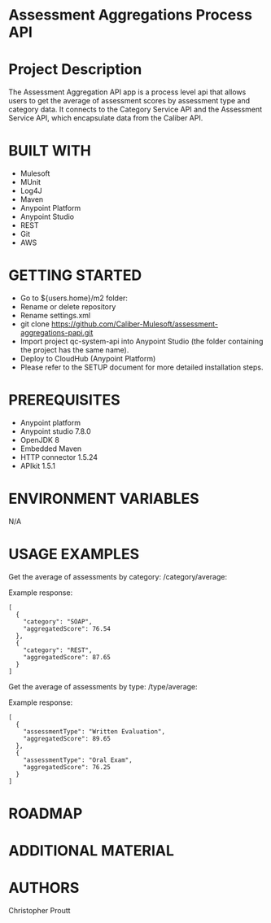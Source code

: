 # Assessment Aggregations Process API

# Project Description
The Assessment Aggregation API app is a process level api that allows users to get the average of assessment scores by assessment type and category data. It connects to the Category Service API and the Assessment Service API, which encapsulate data from the Caliber API.

# BUILT WITH
- Mulesoft 
- MUnit 
- Log4J
- Maven
- Anypoint Platform
- Anypoint Studio
- REST
- Git
- AWS

# GETTING STARTED
- Go to ${users.home}/m2 folder:
- Rename or delete repository
- Rename settings.xml
- git clone https://github.com/Caliber-Mulesoft/assessment-aggregations-papi.git
- Import project qc-system-api into Anypoint Studio (the folder containing the project has the same name).
- Deploy to CloudHub (Anypoint Platform)
- Please refer to the SETUP document for more detailed installation steps.
  
# PREREQUISITES
- Anypoint platform
- Anypoint studio 7.8.0
- OpenJDK 8
- Embedded Maven
- HTTP connector 1.5.24
- APIkit 1.5.1

# ENVIRONMENT VARIABLES
N/A

# USAGE EXAMPLES
Get the average of assessments by category: /category/average: 

Example response:
```
[
  {
    "category": "SOAP",
    "aggregatedScore": 76.54
  },
  {
    "category": "REST",
    "aggregatedScore": 87.65
  }
]
```

Get the average of assessments by type: /type/average:

Example response:
```
[
  {
    "assessmentType": "Written Evaluation",
    "aggregatedScore": 89.65
  },
  {
    "assessmentType": "Oral Exam",
    "aggregatedScore": 76.25
  }
]
```

# ROADMAP
  <!--Include a list of bugs/issues and possible future fixes here. 
      Don't fill this out until we reach code freeze or if you are ready to deploy.-->

# ADDITIONAL MATERIAL
  <!-- Include a list of any additional materials, like external 
    libraries or resources that must be manually added to run the project, if any. -->

# AUTHORS
Christopher Proutt
